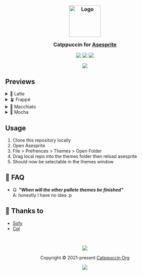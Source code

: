 <h3 align="center">
	<img src="https://raw.githubusercontent.com/catppuccin/catppuccin/main/assets/logos/exports/1544x1544_circle.png" width="100" alt="Logo"/><br/>
	<img src="https://raw.githubusercontent.com/catppuccin/catppuccin/main/assets/misc/transparent.png" height="30" width="0px"/>
	Catppuccin for <a href="https://www.aseprite.org">Asesprite</a>
	<img src="https://raw.githubusercontent.com/catppuccin/catppuccin/main/assets/misc/transparent.png" height="30" width="0px"/>
</h3>

<p align="center">
	<a href="https://github.com/sofyXI/asesprite/stargazers"><img src="https://img.shields.io/github/stars/catppuccin/template?colorA=363a4f&colorB=b7bdf8&style=for-the-badge"></a>
	<a href="https://github.com/sofyXI/asesprite/issues"><img src="https://img.shields.io/github/issues/catppuccin/template?colorA=363a4f&colorB=f5a97f&style=for-the-badge"></a>
	<a href="https://github.com/sofyXI/asesprite/contributors"><img src="https://img.shields.io/github/contributors/catppuccin/template?colorA=363a4f&colorB=a6da95&style=for-the-badge"></a>
</p>

<p align="center">
	<img src="https://github.com/sofyXI/asesprite/blob/main/Images/MochaPreview.png"/>
</p>

## Previews

<details>
<summary>🌻 Latte</summary>
WIP
</details>
<details>
<summary>🪴 Frappé</summary>
WIP
</details>
<details>
<summary>🌺 Macchiato</summary>
WIP
</details>
<details>
<summary>🌿 Mocha</summary>
<img src="https://github.com/sofyXI/asesprite/blob/main/Images/MochaPreview.png"/>
</details>

## Usage

1. Clone this repository locally
2. Open Asesprite
3. File > Prefrences > Themes > Open Folder
4. Drag local repo into the themes folder then reload asesprite
5. Should now be selectable in the themes window

<!-- this section is optional -->
## 🙋 FAQ

-	Q: **_"When will the other pallete themes be finished"_**\
	A: honestly I have no idea :p

## 💝 Thanks to

- [Sofy](https://github.com/sofyXI)
- [Cql](https://github.com/Cequallium)

&nbsp;

<p align="center">
	<img src="https://raw.githubusercontent.com/catppuccin/catppuccin/main/assets/footers/gray0_ctp_on_line.svg?sanitize=true" />
</p>

<p align="center">
	Copyright &copy; 2021-present <a href="https://github.com/catppuccin" target="_blank">Catppuccin Org</a>
</p>

<p align="center">
	<a href="https://github.com/catppuccin/catppuccin/blob/main/LICENSE"><img src="https://img.shields.io/static/v1.svg?style=for-the-badge&label=License&message=MIT&logoColor=d9e0ee&colorA=363a4f&colorB=b7bdf8"/></a>
</p>
